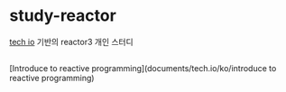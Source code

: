 # study-reactor
[tech io](https://tech.io/playgrounds/929/reactive-programming-with-reactor-3/Intro) 기반의 reactor3 개인 스터디

## 
[Introduce to reactive programming](documents/tech.io/ko/introduce to reactive programming)
